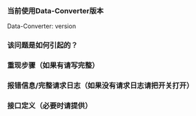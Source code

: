 ### 当前使用Data-Converter版本
Data-Converter: version


### 该问题是如何引起的？


### 重现步骤（如果有请写完整）


### 报错信息/完整请求日志（如果没有请求日志请把开关打开）


### 接口定义（必要时请提供）